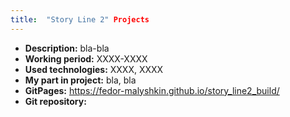 ```yaml
---
title:  "Story Line 2" Projects
---
```

* **Description:** bla-bla
* **Working period:** XXXX-XXXX
* **Used technologies:** XXXX, XXXX
* **My part in project:** bla, bla
* **GitPages:** https://fedor-malyshkin.github.io/story_line2_build/
* **Git repository:**

